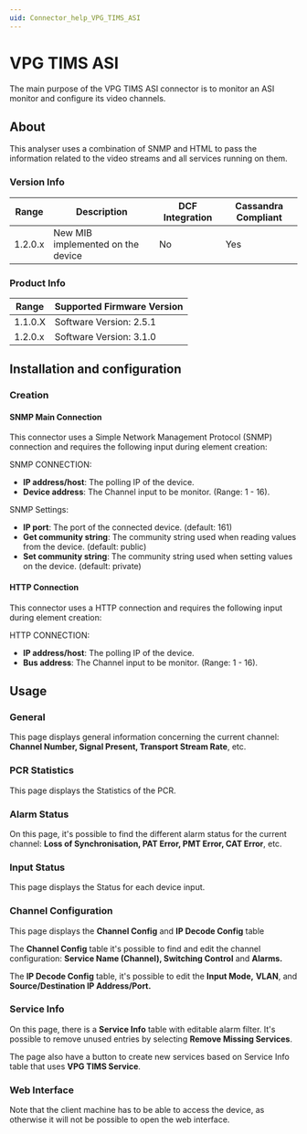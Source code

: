 ```yaml
---
uid: Connector_help_VPG_TIMS_ASI
---
```


# VPG TIMS ASI

The main purpose of the VPG TIMS ASI connector is to monitor an ASI monitor and configure its video channels.

## About

This analyser uses a combination of SNMP and HTML to pass the information related to the video streams and all services running on them.

### Version Info

| **Range** | **Description**                   | **DCF Integration** | **Cassandra Compliant** |
|------------------|-----------------------------------|---------------------|-------------------------|
| 1.2.0.x          | New MIB implemented on the device | No                  | Yes                     |

### Product Info

| Range | Supported Firmware Version |
|------------------|-----------------------------|
| 1.1.0.X          | Software Version: 2.5.1     |
| 1.2.0.x          | Software Version: 3.1.0     |

## Installation and configuration

### Creation

#### SNMP Main Connection

This connector uses a Simple Network Management Protocol (SNMP) connection and requires the following input during element creation:

SNMP CONNECTION:

- **IP address/host**: The polling IP of the device.
- **Device address**: The Channel input to be monitor. (Range: 1 - 16).

SNMP Settings:

- **IP port**: The port of the connected device. (default: 161)
- **Get community string**: The community string used when reading values from the device. (default: public)
- **Set community string**: The community string used when setting values on the device. (default: private)

#### HTTP Connection

This connector uses a HTTP connection and requires the following input during element creation:

HTTP CONNECTION:

- **IP address/host**: The polling IP of the device.
- **Bus address**: The Channel input to be monitor. (Range: 1 - 16).

## Usage

### General

This page displays general information concerning the current channel: **Channel Number, Signal Present, Transport Stream Rate**, etc.

### PCR Statistics

This page displays the Statistics of the PCR.

### Alarm Status

On this page, it's possible to find the different alarm status for the current channel: **Loss of Synchronisation, PAT Error, PMT Error, CAT Error**, etc.

### Input Status

This page displays the Status for each device input.

### Channel Configuration

This page displays the **Channel Config** and **IP Decode Config** table

The **Channel Config** table it's possible to find and edit the channel configuration: **Service Name (Channel), Switching Control** and **Alarms.**

The **IP Decode Config** table, it's possible to edit the **Input Mode,** **VLAN**, and **Source/Destination IP Address/Port.**

### Service Info

On this page, there is a **Service Info** table with editable alarm filter. It's possible to remove unused entries by selecting **Remove Missing Services**.

The page also have a button to create new services based on Service Info table that uses **VPG TIMS Service**.

### Web Interface

Note that the client machine has to be able to access the device, as otherwise it will not be possible to open the web interface.
